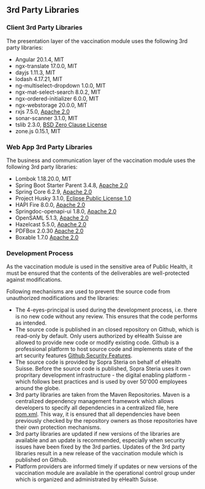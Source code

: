 ## 3rd Party Libraries

### Client 3rd Party Libraries

The presentation layer of the vaccination module uses the following 3rd party libraries:

- Angular 20.1.4, MIT
- ngx-translate 17.0.0, MIT
- dayjs 1.11.3, MIT
- lodash 4.17.21, MIT
- ng-multiselect-dropdown 1.0.0, MIT
- ngx-mat-select-search 8.0.2, MIT
- ngx-ordered-initializer 6.0.0, MIT
- ngx-webstorage 20.0.0, MIT
- rxjs 7.5.0, [Apache 2.0](https://www.apache.org/licenses/LICENSE-2.0.html)
- sonar-scanner 3.1.0, MIT
- tslib 2.3.0, [BSD Zero Clause License](https://opensource.org/licenses/0BSD)
- zone.js 0.15.1, MIT

### Web App 3rd Party Libraries
The business and communication layer of the vaccination module uses the following 3rd party libraries: 

- Lombok 1.18.20.0, MIT
- Spring Boot Starter Parent 3.4.8, [Apache 2.0](https://www.apache.org/licenses/LICENSE-2.0.html)
- Spring Core 6.2.9, [Apache 2.0](https://github.com/spring-projects/spring-framework/blob/main/LICENSE.txt)
- Project Husky 3.1.0, [Eclipse Public License 1.0](https://www.eclipse.org/org/documents/epl-v10.php)
- HAPI Fire 8.0.0, [Apache 2.0](https://www.apache.org/licenses/LICENSE-2.0.html)
- Springdoc-openapi-ui 1.8.0, [Apache 2.0](https://www.apache.org/licenses/LICENSE-2.0.html)
- OpenSAML 5.1.3, [Apache 2.0](https://www.apache.org/licenses/LICENSE-2.0.html)
- Hazelcast 5.5.0, [Apache 2.0](https://www.apache.org/licenses/LICENSE-2.0.html)
- PDFBox 2.0.30 [Apache 2.0](https://github.com/apache/pdfbox/blob/trunk/LICENSE.txt)
- Boxable 1.7.0 [Apache 2.0](https://github.com/dhorions/boxable/blob/master/COPYING)


### Development Process

As the vaccination module is used in the sensitive area of Public Health, it must be ensured that the contents of the deliverables are well-protected against modifications.

Following mechanisms are used to prevent the source code from unauthorized modifications and the libraries:
* The 4-eyes-principal is used during the development process, i.e. there is no new code without any review. This ensures that the code performs as intended.
* The source code is published in an closed repository on Github, which is read-only by default. Only users authorized by eHealth Suisse are allowed to provide new code or modify existing code. Github is a professional platform to host source code and implements state of the art security features [Github Security Features](https://docs.github.com/en/code-security/getting-started/github-security-features).
* The source code is provided by Sopra Steria on behalf of eHealth Suisse. Before the source code is published, Sopra Steria uses it own propritary development infrastructure - the digital enabling platform - which follows best practices and is used by over 50'000 employees around the globe.
* 3rd party libraries are taken from the Maven Repositories. Maven is a centralized dependency management framework which allows developers to specify all dependencies in a centralized file, here [pom.xml](https://github.com/ehealthsuisse/Impfmodul-Phase-I/blob/main/Implementation/vaccination-module-backend/pom.xml). This way, it is ensured that all dependencies have been previously checked by the repository owners as those repositories have their own protection mechanisms.
* 3rd party libraries are updated if new versions of the libraries are available and an update is recommended, especially when security issues have been fixed by the 3rd parties. Updates of the 3rd party libraries result in a new release of the vaccination module which is published on Github. 
* Platform providers are informed timely if updates or new versions of the vaccination module are available in the operational control group under which is organized and administrated by eHealth Suisse.
